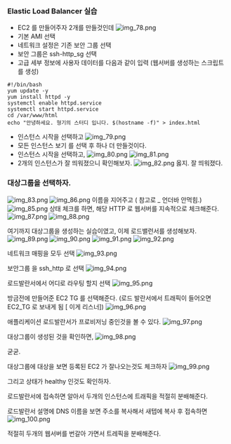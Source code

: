 ### Elastic Load Balancer 실습

- EC2 를 만들어주자 2개를 만들것인데
![img_78.png](img_78.png)
- 기본 AMI 선택
- 네트워크 설정은 기존 보안 그룹 선택
- 보안 그룹은 ssh-http_sg 선택
- 고급 세부 정보에 사용자 데이터를 다음과 같이 입력 (웹서버를 생성하는 스크립트를 생성)
```text
#!/bin/bash
yum update -y
yum install httpd -y
systemctl enable httpd.service
systemctl start httpd.service
cd /var/www/html
echo "안녕하세요. 형기의 스터디 입니다. $(hostname -f)" > index.html
```
- 인스턴스 시작을 선택하고
![img_79.png](img_79.png)
- 모든 인스턴스 보기 를 선택 후 하나 더 만들것이다. 
- 인스턴스 시작을 선택하고,
![img_80.png](img_80.png)
![img_81.png](img_81.png)
- 2개의 인스턴스가 잘 띄워졌으니 확인해보자.
![img_82.png](img_82.png)
옳지. 잘 띄워졌다.

### 대상그룹을 선택하자.
![img_83.png](img_83.png)
![img_86.png](img_86.png)
이름을 지어주고 ( 참고로 _ 언더바 안먹힘.)
![img_85.png](img_85.png)
상태 체크를 하면, 해당 HTTP 로 웹서버를 지속적으로 체크해준다.
![img_87.png](img_87.png)
![img_88.png](img_88.png)

여기까지 대상그룹을 생성하는 실습이였고, 이제 로드밸런서를 생성해보자.
![img_89.png](img_89.png)
![img_90.png](img_90.png)
![img_91.png](img_91.png)
![img_92.png](img_92.png)

네트워크 매핑을 모두 선택
![img_93.png](img_93.png)

보안그룹 을 ssh_http 로 선택
![img_94.png](img_94.png)

로드발란서에서 어디로 라우팅 할지 선택
![img_95.png](img_95.png)

방금전에 만들어준 EC2 TG 를 선택해준다. (로드 발란서에서 트래픽이 들어오면 EC2_TG 로 보내게 됨 [ 이게 리스너])
![img_96.png](img_96.png)

애플리케이션 로드발란서가 프로비저닝 중인것을 볼 수 있다.
![img_97.png](img_97.png)

대상그룹이 생성된 것을 확인하면,
![img_98.png](img_98.png)

굳굳.

대상그룹에 대상을 보면 등록된 EC2 가 잘나오는것도 체크하자 
![img_99.png](img_99.png)

그리고 상태가 healthy 인것도 확인하자.

로드발란서에 접속하면 알아서 두개의 인스턴스에 트래픽을 적절히 분배해준다.

로드발란서 설명에 DNS 이름을 보면 주소를 복사해서 새텝에 복사 후 접속하면 
![img_100.png](img_100.png)

적절히 두개의 웹서버를 번갈아 가면서 트레픽을 분배해준다.